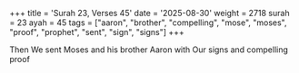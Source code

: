 +++
title = 'Surah 23, Verses 45'
date = '2025-08-30'
weight = 2718
surah = 23
ayah = 45
tags = ["aaron", "brother", "compelling", "mose", "moses", "proof", "prophet", "sent", "sign", "signs"]
+++

Then We sent Moses and his brother Aaron with Our signs and compelling proof